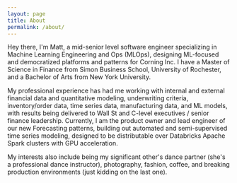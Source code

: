 ```yaml
---
layout: page
title: About
permalink: /about/
---
```


Hey there, I'm Matt, a mid-senior level software engineer specializing in Machine Learning Engineering and Ops (MLOps),
designing ML-focused and democratized platforms and patterns for Corning Inc. I have a Master of Science
in Finance from Simon Business School, University of Rochester, and a Bachelor of Arts from New York University.

My professional experience has had me working with internal and external financial data and quantitative modeling,
underwriting criteria, inventory/order data, time series data, manufacturing data, and ML models, with results
being delivered to Wall St and C-level executives / senior finance leadership. Currently, I am the product owner 
and lead engineer of our new Forecasting patterns, building out automated and semi-supervised time series modeling, 
designed to be distributable over Databricks Apache Spark clusters with GPU acceleration.

My interests also include being my significant other's dance partner (she's a professional dance instructor),
photography, fashion, coffee, and breaking production environments (just kidding on the last one).